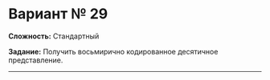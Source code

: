 # Вариант № 29
**Сложность:** Стандартный

**Задание:**  Получить восьмирично кодированное десятичное представление.

---